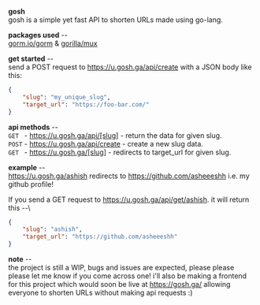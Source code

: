 **gosh**\
gosh is a simple yet fast API to shorten URLs made using go-lang.

**packages used** --\
[gorm.io/gorm](https://gorm.io/) & [gorilla/mux](https://github.com/gorilla/mux/)

**get started** --\
send a POST request to https://u.gosh.ga/api/create with a JSON body like this:

```json
{
    "slug": "my_unique_slug",
    "target_url": "https://foo-bar.com/"
}
```

**api methods** --\
`GET ` - https://u.gosh.ga/api/[slug] - return the data for given slug.\
`POST` - https://u.gosh.ga/api/create - create a new slug data.\
`GET ` - https://u.gosh.ga/[slug] - redirects to target_url for given slug.

**example** --\
https://u.gosh.ga/ashish redirects to https://github.com/asheeeshh i.e. my github profile!

If you send a GET request to https://u.gosh.ga/api/get/ashish. it will return this --\

```json
{
    "slug": "ashish",
    "target_url": "https://github.com/asheeeshh"
}
```

**note** --\
the project is still a WIP, bugs and issues are expected, please please please let me know if you come across one! i'll also be making a frontend for this project which would soon be live at https://gosh.ga/ allowing everyone to shorten URLs without making api requests :)
